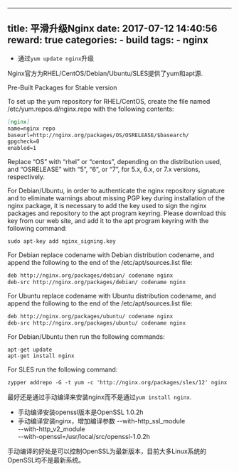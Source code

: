 
---
title: 平滑升级Nginx
date: 2017-07-12 14:40:56
reward: true
categories:
    - build
tags:
    - nginx
---

* 通过``yum update nginx``升级

Nginx官方为RHEL/CentOS/Debian/Ubuntu/SLES提供了yum和apt源.

Pre-Built Packages for Stable version

To set up the yum repository for RHEL/CentOS, create the file named /etc/yum.repos.d/nginx.repo with the following contents:
```markdown
[nginx]
name=nginx repo
baseurl=http://nginx.org/packages/OS/OSRELEASE/$basearch/
gpgcheck=0
enabled=1
```
Replace “OS” with “rhel” or “centos”, depending on the distribution used, and “OSRELEASE” with “5”, “6”, or “7”, for 5.x, 6.x, or 7.x versions, respectively.
<!--more-->
For Debian/Ubuntu, in order to authenticate the nginx repository signature and to eliminate warnings about missing PGP key during installation of the nginx package, it is necessary to add the key used to sign the nginx packages and repository to the apt program keyring. Please download this key from our web site, and add it to the apt program keyring with the following command:
```markdown
sudo apt-key add nginx_signing.key
```

For Debian replace codename with Debian distribution codename, and append the following to the end of the /etc/apt/sources.list file:
```markdown
deb http://nginx.org/packages/debian/ codename nginx
deb-src http://nginx.org/packages/debian/ codename nginx
```

For Ubuntu replace codename with Ubuntu distribution codename, and append the following to the end of the /etc/apt/sources.list file:
```markdown
deb http://nginx.org/packages/ubuntu/ codename nginx
deb-src http://nginx.org/packages/ubuntu/ codename nginx
```

For Debian/Ubuntu then run the following commands:
```markdown
apt-get update
apt-get install nginx
```

For SLES run the following command:
```markdown
zypper addrepo -G -t yum -c 'http://nginx.org/packages/sles/12' nginx
```

最好还是通过手动编译来安装nginx而不是通过``yum install nginx``.
* 手动编译安装openssl版本是OpenSSL 1.0.2h
* 手动编译安装nginx，增加编译参数
 --with-http_ssl_module \
 --with-http_v2_module \
 --with-openssl=/usr/local/src/openssl-1.0.2h
 
手动编译的好处是可以控制OpenSSL为最新版本，目前大多Linux系统的OpenSSL均不是最新系统。
